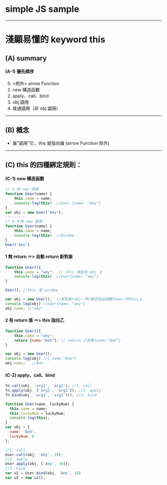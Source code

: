 # simple JS sample
---
# 淺顯易懂的 keyword this
## (A) summary
#### (A-1) 優先順序
0. <例外> arrow Function 
1. new 構造函數
2. apply、call、bind
3. obj 調用
4. 普通調用（非 obj 調用）

---
## (B) 概念
- 誰"調用"它，this 就指向誰 (arrow Function 除外)
---
## (C) this 的四種綁定規則：
#### (C-1) new 構造函數
```js
// a-用 new 調用
function User(name) {
    this.name = name;
    console.log(this)  //User {name: "Amy"}
}
var obj = new User('Amy');
---------
// b-不用 new 調用
function User(name) {
    this.name = name;
    console.log(this)  //Window
}
User('Amy')
```
#### 1 無 return ＝> 自動 return 新對象
```js
function User(){
    this.name = "amy";  // this 绑定到 obj 上
    console.log(this)  //User{name: "amy"} 
}

User(); //this 是 window

var obj = new User();  //新對象(obj＝甲)綁定到此函數(User)的this上
console.log(obj) //User{name: "amy"}
obj.name; //"amy"
```
#### 2 有 return 值 ＝> this 指向乙
```js
function User(){
    this.name = "amy";
    return {name:"Bob"}; // return 乙對象{name:"Bob"}
}

var obj = new User(); 
console.log(obj) //{ name:"Bob"}
obj.name;   //Bob
```
#### (C-2) apply、call、bind
```js
fn.call(obj, 'arg1', 'arg2'); //1. call
fn.apply(obj, ['arg1', 'arg2']); //2. apply
fn.bind(obj, 'arg1', 'arg2')(); //3. bind
```
```js
function User(name, luckyNum) {
  this.name = name;
  this.luckyNum = luckyNum;
  console.log(this);
}
var obj = {
  name: 'Bob',
  luckyNum: 6
};

//1. call
User.call(obj, 'Amy', 10);
//2. apply
User.apply(obj, ['Amy', 10]);
//3. bind
var u1 = User.bind(obj, 'Amy', 10)
var u2 = new u1();
```
